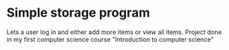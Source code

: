 # Simple storage program

Lets a user log in and either add more items or view all items. 
Project done in my first computer science course "Introduction to computer science"
